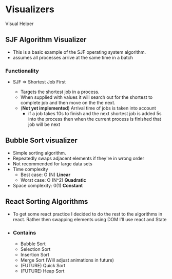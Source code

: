 # Visualizers

Visual Helper

## SJF Algorithm Visualizer

- This is a basic example of the SJF operating system algorithm.
- assumes all processes arrive at the same time in a batch

### Functionality

- SJF => Shortest Job First

  - Targets the shortest job in a process.
  - When supplied with values it will search out for the shortest to complete job and then move on the the next.
  - (**Not yet implemented**) Arrival time of jobs is taken into account
    - if a job takes 10s to finish and the next shortest job is added 5s into the process then when the current process is finished that job will be next

## Bubble Sort visualizer

- Simple sorting algorithm.
- Repeatedly swaps adjacent elements if they're in wrong order
- Not recommended for large data sets
- Time complexity
  - Best case: O (N) **Linear**
  - Worst case: O (N^2) **Quadratic**
- Space complexity: 0(1) **Constant**

## React Sorting Algorithms

- To get some react practice I decided to do the rest to the algorithms in react. Rather then swapping elements using DOM I'll use react and State

- ### Contains
  - Bubble Sort
  - Selection Sort
  - Insertion Sort
  - Merge Sort (Will adjust animations in future)
  - (FUTURE) Quick Sort
  - (FUTURE) Heap Sort
